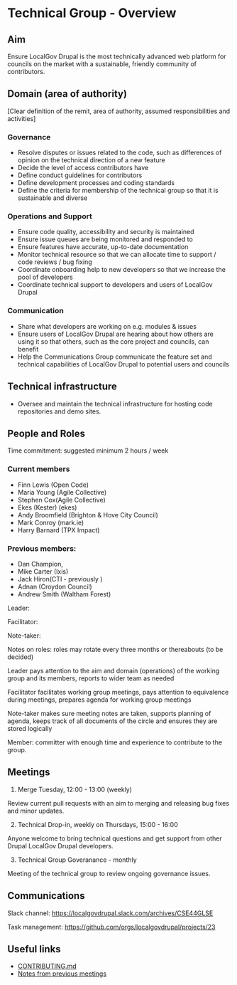 # Technical Group - Overview

## Aim

Ensure LocalGov Drupal is the most technically advanced web platform for councils on the market with a sustainable, friendly community of contributors.

## Domain (area of authority)

[Clear definition of the remit, area of authority, assumed  responsibilities and activities]

### Governance

 - Resolve disputes or issues related to the code, such as differences of opinion on the technical direction of a new feature
 - Decide the level of access contributors have
 - Define conduct guidelines for contributors
 - Define development processes and coding standards
 - Define the criteria for membership of the technical group so that it is sustainable and diverse

### Operations and Support

 - Ensure code quality, accessibility and security is maintained
 - Ensure issue queues are being monitored and responded to
 - Ensure features have accurate, up-to-date documentation
 - Monitor technical resource so that we can allocate time to support / code reviews / bug fixing
 - Coordinate onboarding help to new developers so that we increase the pool of developers
 - Coordinate technical support to developers and users of LocalGov Drupal

### Communication

 - Share what developers are working on e.g. modules & issues
 - Ensure users of LocalGov Drupal are hearing about how others are using it so that others, such as the core project and councils, can benefit
 - Help the Communications Group communicate the feature set and technical capabilities of LocalGov Drupal to potential users and councils

## Technical infrastructure

 - Oversee and maintain the technical infrastructure for hosting code repositories and demo sites.

## People and Roles

Time commitment:  suggested minimum 2 hours / week

### Current members

 - Finn Lewis (Open Code)
 - Maria Young (Agile Collective)
 - Stephen Cox(Agile Collective)
 - Ekes (Kester) (ekes)
 - Andy Broomfield (Brighton & Hove City Council)
 - Mark Conroy (mark.ie)
 - Harry Barnard (TPX Impact)


### Previous members:

 - Dan Champion,
 - Mike Carter (Ixis)
 - Jack Hiron(CTI - previously )
 - Adnan (Croydon Council)
 - Andrew Smith (Waltham Forest)

Leader:

Facilitator:

Note-taker:

Notes on roles: roles may rotate every three months or thereabouts (to be decided)

Leader pays attention to the aim and domain (operations) of the working group and its members, reports to wider team as needed

Facilitator facilitates working group meetings, pays attention to equivalence during meetings, prepares agenda for working group meetings

Note-taker makes sure meeting notes are taken, supports planning of agenda, keeps track of all documents of the circle and ensures they are stored logically

Member: committer with enough time and experience to contribute to the group.

## Meetings

1. Merge Tuesday, 12:00 - 13:00 (weekly)

Review current pull requests with an aim to merging and releasing bug fixes and
minor updates.

2. Technical Drop-in, weekly on Thursdays, 15:00 - 16:00

Anyone welcome to bring technical questions and get support from other Drupal
LocalGov Drupal developers.

3. Technical Group Goveranance - monthly

Meeting of the technical group to review ongoing governance issues.

## Communications

Slack channel: https://localgovdrupal.slack.com/archives/CSE44GLSE

Task management: https://github.com/orgs/localgovdrupal/projects/23

## Useful links

 - [CONTRIBUTING.md](https://github.com/localgovdrupal/localgov/blob/2.x/CONTRIBUTING.md)
 - [Notes from previous meetings](https://drive.google.com/drive/folders/1k6fAgCAiG-Ak2K1XllJe01WnlbEfhKCN)